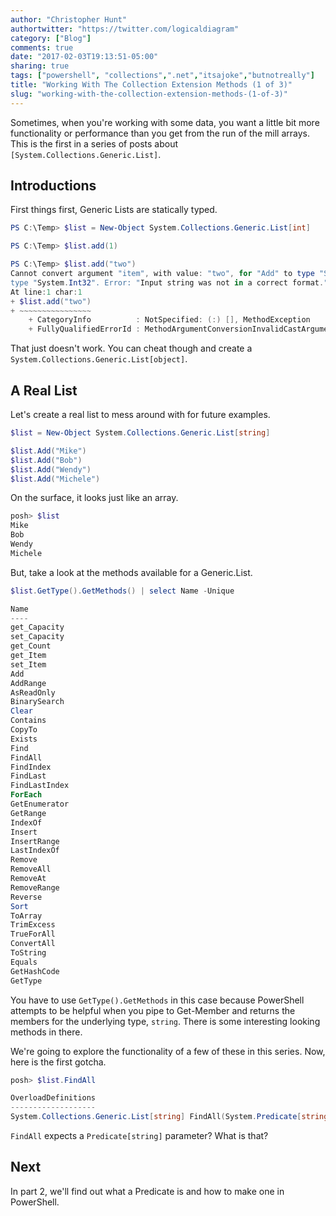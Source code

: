 ```yaml
---
author: "Christopher Hunt"
authortwitter: "https://twitter.com/logicaldiagram"
category: ["Blog"]
comments: true
date: "2017-02-03T19:13:51-05:00"
sharing: true
tags: ["powershell", "collections",".net","itsajoke","butnotreally"]
title: "Working With The Collection Extension Methods (1 of 3)"
slug: "working-with-the-collection-extension-methods-(1-of-3)"
---
```


Sometimes, when you're working with some data, you want a little bit more functionality or performance than you get from the run of the mill arrays.
This is the first in a series of posts about `[System.Collections.Generic.List]`.

## Introductions

First things first, Generic Lists are statically typed.


```powershell
PS C:\Temp> $list = New-Object System.Collections.Generic.List[int]

PS C:\Temp> $list.add(1)

PS C:\Temp> $list.add("two")
Cannot convert argument "item", with value: "two", for "Add" to type "System.Int32": "Cannot convert value "two" to
type "System.Int32". Error: "Input string was not in a correct format.""
At line:1 char:1
+ $list.add("two")
+ ~~~~~~~~~~~~~~~~
    + CategoryInfo          : NotSpecified: (:) [], MethodException
    + FullyQualifiedErrorId : MethodArgumentConversionInvalidCastArgument
```

That just doesn't work. You can cheat though and create a `System.Collections.Generic.List[object]`.

## A Real List

Let's create a real list to mess around with for future examples.


```powershell
$list = New-Object System.Collections.Generic.List[string]

$list.Add("Mike")
$list.Add("Bob")
$list.Add("Wendy")
$list.Add("Michele")
```

On the surface, it looks just like an array.

```powershell
posh> $list
Mike
Bob
Wendy
Michele
```

But, take a look at the methods available for a Generic.List.

```powershell
$list.GetType().GetMethods() | select Name -Unique

Name
----
get_Capacity
set_Capacity
get_Count
get_Item
set_Item
Add
AddRange
AsReadOnly
BinarySearch
Clear
Contains
CopyTo
Exists
Find
FindAll
FindIndex
FindLast
FindLastIndex
ForEach
GetEnumerator
GetRange
IndexOf
Insert
InsertRange
LastIndexOf
Remove
RemoveAll
RemoveAt
RemoveRange
Reverse
Sort
ToArray
TrimExcess
TrueForAll
ConvertAll
ToString
Equals
GetHashCode
GetType
```

You have to use `GetType().GetMethods` in this case because PowerShell attempts to be helpful when you pipe to Get-Member and returns the members for the underlying type, `string`.
There is some interesting looking methods in there.

We're going to explore the functionality of a few of these in this series. Now, here is the first gotcha.

```powershell
posh> $list.FindAll

OverloadDefinitions
-------------------
System.Collections.Generic.List[string] FindAll(System.Predicate[string] match)
```

`FindAll` expects a `Predicate[string]` parameter? What is that?

## Next

In part 2, we'll find out what a Predicate is and how to make one in PowerShell.